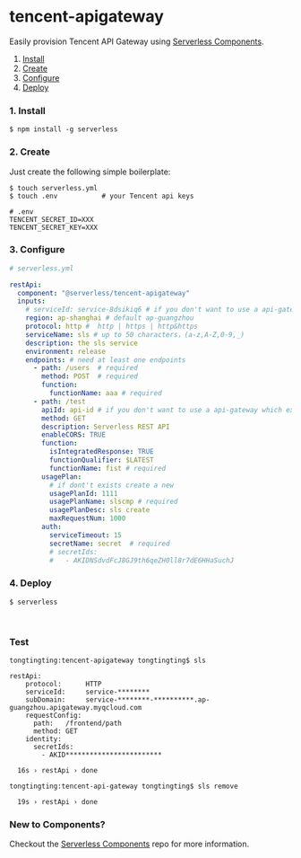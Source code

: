 # tencent-apigateway

Easily provision Tencent API Gateway using [Serverless Components](https://github.com/serverless/components).

1. [Install](#1-install)
2. [Create](#2-create)
3. [Configure](#3-configure)
4. [Deploy](#4-deploy)

### 1. Install

```shell
$ npm install -g serverless
```

### 2. Create

Just create the following simple boilerplate:

```shell
$ touch serverless.yml 
$ touch .env           # your Tencent api keys
```

```
# .env
TENCENT_SECRET_ID=XXX
TENCENT_SECRET_KEY=XXX
```

### 3. Configure

```yml
# serverless.yml

restApi:
  component: "@serverless/tencent-apigateway"
  inputs:
    # serviceId: service-8dsikiq6 # if you don't want to use a api-gateway which exists, please do not add serviceId
    region: ap-shanghai # default ap-guangzhou
    protocol: http #  http | https | http&https
    serviceName: sls # up to 50 characters，(a-z,A-Z,0-9,_)
    description: the sls service 
    environment: release 
    endpoints: # need at least one endpoints
      - path: /users  # required
        method: POST  # required
        function:
          functionName: aaa # required
      - path: /test
        apiId: api-id # if you don't want to use a api-gateway which exists, please do not add serviceId
        method: GET
        description: Serverless REST API
        enableCORS: TRUE 
        function:
          isIntegratedResponse: TRUE 
          functionQualifier: $LATEST 
          functionName: fist # required
        usagePlan:
          # if dont't exists create a new 
          usagePlanId: 1111
          usagePlanName: slscmp # required
          usagePlanDesc: sls create
          maxRequestNum: 1000
        auth:
          serviceTimeout: 15
          secretName: secret  # required
          # secretIds:
          #   - AKIDNSdvdFcJ8GJ9th6qeZH0ll8r7dE6HHaSuchJ


```

### 4. Deploy

```shell
$ serverless
```

&nbsp;

### Test
```text
tongtingting:tencent-apigateway tongtingting$ sls

restApi: 
    protocol:      HTTP
    serviceId:     service-********
    subDomain:     service-********-**********.ap-guangzhou.apigateway.myqcloud.com
    requestConfig: 
      path:   /frontend/path
      method: GET
    identity: 
      secretIds: 
        - AKID************************

  16s › restApi › done
  
tongtingting:tencent-api-gateway tongtingting$ sls remove

  19s › restApi › done

```

### New to Components?

Checkout the [Serverless Components](https://github.com/serverless/components) repo for more information.
